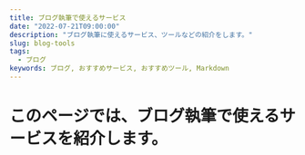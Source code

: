 ```yaml
---
title: ブログ執筆で使えるサービス
date: "2022-07-21T09:00:00"
description: "ブログ執筆に使えるサービス、ツールなどの紹介をします。"
slug: blog-tools
tags:
  - ブログ
keywords: ブログ, おすすめサービス, おすすめツール, Markdown
---
```


# このページでは、ブログ執筆で使えるサービスを紹介します。
